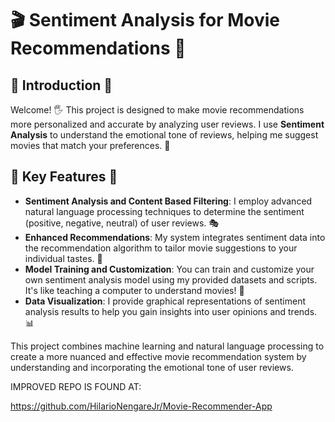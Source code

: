 # 🎬 Sentiment Analysis for Movie Recommendations 🍿

## 🌟 Introduction 🌟

Welcome! 🖐️ This project is designed to make movie recommendations more personalized and accurate by analyzing user reviews. I use **Sentiment Analysis** to understand the emotional tone of reviews, helping me suggest movies that match your preferences. 🎉

## 🚀 Key Features 🚀

- **Sentiment Analysis and Content Based Filtering**: I employ advanced natural language processing techniques to determine the sentiment (positive, negative, neutral) of user reviews. 🎭
- **Enhanced Recommendations**: My system integrates sentiment data into the recommendation algorithm to tailor movie suggestions to your individual tastes. 🍿
- **Model Training and Customization**: You can train and customize your own sentiment analysis model using my provided datasets and scripts. It's like teaching a computer to understand movies! 🤖
- **Data Visualization**: I provide graphical representations of sentiment analysis results to help you gain insights into user opinions and trends. 📊

This project combines machine learning and natural language processing to create a more nuanced and effective movie recommendation system by understanding and incorporating the emotional tone of user reviews.

IMPROVED REPO IS FOUND AT:

https://github.com/HilarioNengareJr/Movie-Recommender-App
